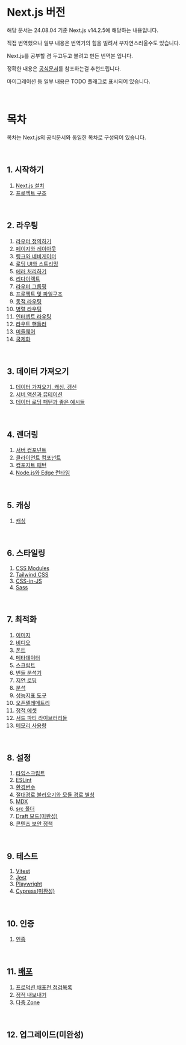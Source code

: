# Next.js 버전

해당 문서는 24.08.04 기준 Next.js v14.2.5에 해당하는 내용입니다.

직접 번역했으나 일부 내용은 번역기의 힘을 빌려서 부자연스러울수도 있습니다.

Next.js를 공부할 겸 두고두고 볼려고 만든 번역본 입니다.

정확한 내용은 [공식문서](https://nextjs.org)를 참조하는걸 추천드립니다.

마이그레이션 등 일부 내용은 TODO 플래그로 표시되어 있습니다.

<br/>

# 목차

목차는 Next.js의 공식문서와 동일한 목차로 구성되어 있습니다.

<br/>

## 1. 시작하기

1. [Next.js 설치](/docs/1.%20시작하기/설치하기.md)
2. [프로젝트 구조](/docs/1.%20시작하기/프로젝트%20구조.md)

<br/>

## 2. 라우팅

1. [라우터 정의하기](/docs/2.%20라우팅/라우터%20정의하기.md)
2. [페이지와 레이아웃](/docs/2.%20라우팅/페이지와%20레이아웃.md)
3. [링크와 네비게이터](/docs/2.%20라우팅/링크와%20네비게이터.md)
4. [로딩 UI와 스트리밍](/docs/2.%20라우팅/로딩%20UI와%20스트리밍.md)
5. [에러 처리하기](/docs/2.%20라우팅/에러핸들링.md)
6. [리다이렉트](/docs/2.%20라우팅/리다이렉트.md)
7. [라우터 그룹핑](/docs/2.%20라우팅/라우터%20그룹.md)
8. [프로젝트 및 파일구조](/docs/2.%20라우팅/프로젝트%20및%20파일%20구조.md)
9. [동적 라우팅](/docs/2.%20라우팅/동적라우팅.md)
10. [병렬 라우팅](/docs/2.%20라우팅/병렬라우팅.md)
11. [인터셉트 라우팅](/docs/2.%20라우팅/인터셉트라우팅.md)
12. [라우트 핸들러](/docs/2.%20라우팅/라우트핸들러.md)
13. [미들웨어](/docs/2.%20라우팅/미들웨어.md)
14. [국제화](/docs/2.%20라우팅/국제화.md)

<br/>

## 3. 데이터 가져오기

1. [데이터 가져오기, 캐싱, 갱신](/docs/3.%20데이터%20가져오기/데이터%20로딩,%20캐싱,%20갱신.md)
2. [서버 액션과 뮤테이션](/docs/3.%20데이터%20가져오기/서버액션과%20뮤테이션.md)
3. [데이터 로딩 패턴과 좋은 예시들](/docs/3.%20데이터%20가져오기/데이터%20로딩%20패턴과%20베스트%20사례.md)

<br/>

## 4. 렌더링

1. [서버 컴포넌트](/docs/4.%20렌더링/서버%20컴포넌트.md)
2. [클라이언트 컴포넌트](/docs/4.%20렌더링/클라이언트%20컴포넌트.md)
3. [컴포지트 패턴](/docs/4.%20렌더링/컴포지트%20패턴.md)
4. [Node.js와 Edge 런타임](/docs/4.%20렌더링/Node.js와%20Edge%20런타임.md)

<br/>

## 5. 캐싱

1. [캐싱](/docs/5.%20캐싱/캐싱.md)

<br/>

## 6. 스타일링

1. [CSS Modules](/docs/6.%20스타일링/CSS%20Module.md)
2. [Tailwind CSS](/docs/6.%20스타일링/Tailwind%20CSS.md)
3. [CSS-in-JS](/docs/6.%20스타일링/CSS-in-JS.md)
4. [Sass](/docs/6.%20스타일링/SASS.md)

<br/>

## 7. 최적화

1. [이미지](/docs/7.%20최적화/이미지.md)
2. [비디오](/docs/7.%20최적화/비디오.md)
3. [폰트](/docs/7.%20최적화/폰트.md)
4. [메타데이터](/docs/7.%20최적화/메타데이터.md)
5. [스크립트](/docs/7.%20최적화/스크립트.md)
6. [번들 분석기](/docs/7.%20최적화/번들러%20분석기.md)
7. [지연 로딩](/docs/7.%20최적화/지연로딩.md)
8. [분석](/docs/7.%20최적화/분석.md)
9. [성능지표 도구](/docs/7.%20최적화/성능,%20지표%20분석도구.md)
10. [오픈텔레메트리](/docs/7.%20최적화/오픈텔레메트리.md)
11. [정적 에셋](/docs/7.%20최적화/정적에셋.md)
12. [서드 파티 라이브러리들](/docs/7.%20최적화/서드%20파티%20라이브러리.md)
13. [메모리 사용량](/docs/7.%20최적화/메모리%20사용량.md)

<br/>

## 8. 설정

1. [타입스크립트](/docs/8.%20설정/타입스크립트.md)
2. [ESLint](/docs/8.%20설정/ESLint.md)
3. [환경변수](/docs/8.%20설정/ESLint.md)
4. [절대경로 불러오기와 모듈 경로 별칭](/docs/8.%20설정/절대경로%20참조와%20모듈%20경로%20별칭.md)
5. [MDX](/docs/8.%20설정/MDX.md)
6. [src 폴더](/docs/8.%20설정/src%20폴더.md)
7. [Draft 모드(미완성)](/docs/8.%20설정/draft%20mode.md)
8. [콘텐츠 보안 정책](/docs/8.%20설정/콘텐츠%20보안%20정책.md)

<br/>

## 9. 테스트

1. [Vitest](/docs/9.%20테스트/vitest.md)
2. [Jest](/docs/9.%20테스트/jest.md)
3. [Playwright](/docs/9.%20테스트/playwright.md)
4. [Cypress(미완성)](/docs/9.%20테스트/cypress.md)

<br/>

## 10. 인증

1. [인증](/docs/10.%20인증/인증.md)

<br/>

## 11. [배포](/docs/11.%20배포/배포.md)

1. [프로덕션 배포전 점검목록](/docs/11.%20배포/프로덕션%20채크리스트.md)
2. [정적 내보내기](/docs/11.%20배포/정적%20내보내기.md)
3. [다중 Zone](/docs/11.%20배포/다중%20존.md)

<br/>

## 12. 업그레이드(미완성)
